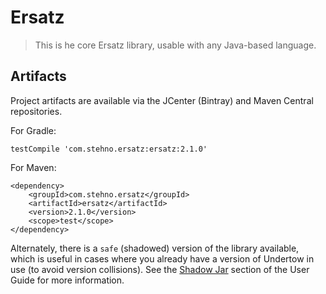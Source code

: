 # Ersatz 

> This is he core Ersatz library, usable with any Java-based language.

## Artifacts

Project artifacts are available via the JCenter (Bintray) and Maven Central repositories.

For Gradle:

    testCompile 'com.stehno.ersatz:ersatz:2.1.0'

For Maven:

    <dependency>
        <groupId>com.stehno.ersatz</groupId>
        <artifactId>ersatz</artifactId>
        <version>2.1.0</version>
        <scope>test</scope>
    </dependency>
    
Alternately, there is a `safe` (shadowed) version of the library available, which is useful in cases where you already 
have a version of Undertow in use (to avoid version collisions). See the [Shadow Jar](http://stehno.com/ersatz/guide/#_shadow_jar) 
section of the User Guide for more information.